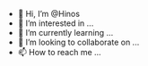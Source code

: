 - 👋 Hi, I’m @Hinos
- 👀 I’m interested in ...
- 🌱 I’m currently learning ...
- 💞️ I’m looking to collaborate on ...
- 📫 How to reach me ...

<!---
Hinos/Hinos is a ✨ special ✨ repository because its `README.md` (this file) appears on your GitHub profile.
You can click the Preview link to take a look at your changes.
--->
